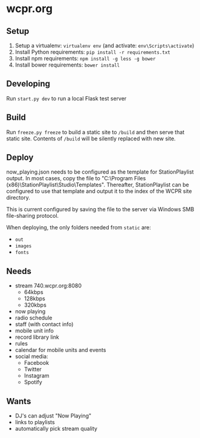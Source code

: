 # wcpr.org

## Setup

  1. Setup a virtualenv: `virtualenv env` (and activate: `env\Scripts\activate`)
  2. Install Python requirements: `pip install -r requirements.txt`
  3. Install npm requirements: `npm install -g less -g bower`
  4. Install bower requirements: `bower install`
  
## Developing

Run `start.py dev` to run a local Flask test server

## Build

Run `freeze.py freeze` to build a static site to `/build` and then 
serve that static site. Contents of `/build` will be silently replaced with new site.

## Deploy

now_playing.json needs to be configured as the template for StationPlaylist output.
In most cases, copy the file to "C:\Program Files (x86)\StationPlaylist\Studio\Templates".
Thereafter, StationPlaylist can be configured to use that template and output it to the index of
the WCPR site directory.

This is current configured by saving the file to the server via Windows SMB file-sharing protocol.

When deploying, the only folders needed from `static` are:
  
  - `out` 
  - `images` 
  - `fonts`

## Needs

 - stream 740.wcpr.org:8080
    - 64kbps
    - 128kbps
    - 320kbps
 - now playing
 - radio schedule
 - staff (with contact info)
 - mobile unit info
 - record library link
 - rules
 - calendar for mobile units and events
 - social media:
    - Facebook
    - Twitter
    - Instagram
    - Spotify


## Wants

 - DJ's can adjust "Now Playing"
 - links to playlists
 - automatically pick stream quality
